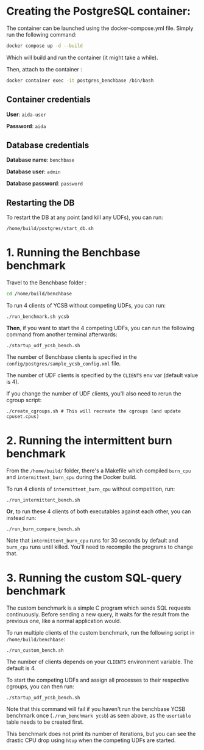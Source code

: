 # Creating the PostgreSQL container:

The container can be launched using the docker-compose.yml file. Simply run the following command:

```bash
docker compose up -d --build
```

Which will build and run the container (it might take a while).

Then, attach to the container :

```bash
docker container exec -it postgres_benchbase /bin/bash
```

## Container credentials 


**User**: `aida-user`


**Password**: `aida`


## Database credentials

**Database name**: `benchbase`


**Database user**: `admin`


**Database password**: `password`

## Restarting the DB

To restart the DB at any point (and kill any UDFs), you can run:

```
/home/build/postgres/start_db.sh
```



# 1. Running the Benchbase benchmark

Travel to the Benchbase folder :

```bash
cd /home/build/benchbase
```

To run 4 clients of YCSB without competing UDFs, you can run:

```
./run_benchmark.sh ycsb
```

**Then**, if you want to start the 4 competing UDFs, you can run the following command from another terminal afterwards:

```
./startup_udf_ycsb_bench.sh
```

The number of Benchbase clients is specified in the `config/postgres/sample_ycsb_config.xml` file.

The number of UDF clients is specified by the `CLIENTS` env var (default value is 4).

If you change the number of UDF clients, you'll also need to rerun the cgroup script:

```
./create_cgroups.sh # This will recreate the cgroups (and update cpuset.cpus)
```



# 2. Running the intermittent burn benchmark

From the `/home/build/` folder, there's a Makefile which compiled `burn_cpu` and `intermittent_burn_cpu` during the Docker build.


To run 4 clients of `intermittent_burn_cpu` without competition, run:

```
./run_intermittent_bench.sh
``` 

**Or**, to run these 4 clients of both executables against each other, you can instead run:

```
./run_burn_compare_bench.sh
```


Note that `intermittent_burn_cpu` runs for 30 seconds by default and `burn_cpu` runs until killed. You'll need to recompile the programs to change that.


# 3. Running the custom SQL-query benchmark

The custom benchmark is a simple C program which sends SQL requests continuously. Before sending a new query, it waits for the result from the previous one, like a normal application would.

To run multiple clients of the custom benchmark, run the following script in `/home/build/benchbase`:

```
./run_custom_bench.sh
```

The number of clients depends on your `CLIENTS` environment variable. The default is 4.

To start the competing UDFs and assign all processes to their respective cgroups, you can then run:

```
./startup_udf_ycsb_bench.sh
```

Note that this command will fail if you haven't run the benchbase YCSB benchmark once (`./run_benchmark ycsb`) as seen above, as the `usertable` table needs to be created first.


This benchmark does not print its number of iterations, but you can see the drastic CPU drop using `htop` when the competing UDFs are started.